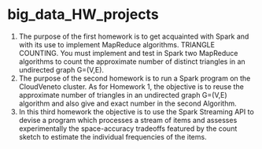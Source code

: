 # big_data_HW_projects
1) The purpose of the first homework is to get acquainted with Spark and with its use to implement MapReduce algorithms.
   TRIANGLE COUNTING. You must implement and test in Spark two MapReduce algorithms to count the approximate number of distinct triangles in an undirected graph G=(V,E).
2) The purpose of the second homework is to run a Spark program on the CloudVeneto cluster.
   As for Homework 1, the objective is to reuse the approximate number of triangles in an undirected graph G=(V,E) algorithm and also give and exact number in the second 
   Algorithm.
3) In this third homework the objective is to use the Spark Streaming API to devise a program which processes a stream of items and assesses experimentally the space-accuracy tradeoffs featured by the count sketch to estimate the individual frequencies of the items.
